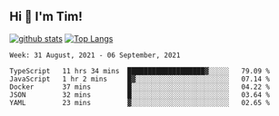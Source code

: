 ## Hi 👋 I'm Tim!
  
  [![github stats](https://github-readme-stats.vercel.app/api?username=thostetler&theme=dracula&count_private=true&show_icons=true)](https://github.com/thostetler/github-readme-stats)
  [![Top Langs](https://github-readme-stats.vercel.app/api/top-langs/?username=thostetler&layout=compact&count_private=true&theme=dracula&show_icons=true)](https://github.com/thostetler/github-readme-stats)
 
<!--START_SECTION:waka-->
```text
Week: 31 August, 2021 - 06 September, 2021

TypeScript   11 hrs 34 mins  ███████████████████▓░░░░░   79.09 % 
JavaScript   1 hr 2 mins     █▓░░░░░░░░░░░░░░░░░░░░░░░   07.14 % 
Docker       37 mins         █░░░░░░░░░░░░░░░░░░░░░░░░   04.22 % 
JSON         32 mins         █░░░░░░░░░░░░░░░░░░░░░░░░   03.64 % 
YAML         23 mins         ▓░░░░░░░░░░░░░░░░░░░░░░░░   02.65 % 
```
<!--END_SECTION:waka-->
